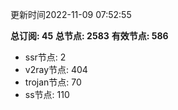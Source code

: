 更新时间2022-11-09 07:52:55

**总订阅: 45**
**总节点: 2583**
**有效节点: 586**
- ssr节点: 2
- v2ray节点: 404
- trojan节点: 70
- ss节点: 110

